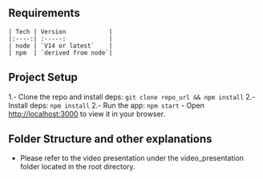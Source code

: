 ## Requirements
    | Tech | Version            |
    |:----:| :-----:            |
    | node | `V14 or latest`	|
    | npm  | `derived from node`|


## Project Setup

1.- Clone the repo and install deps: `git clone repo_url && npm install`
2.- Install deps: `npm install`
2.- Run the app: `npm start`
	- Open [http://localhost:3000](http://localhost:3000) to view it in your browser.

## Folder Structure and other explanations
 - Please refer to the video presentation under the video_presentation folder located in the root directory.
